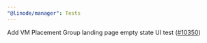 ```yaml
---
"@linode/manager": Tests
---
```


Add VM Placement Group landing page empty state UI test ([#10350](https://github.com/linode/manager/pull/10350))
